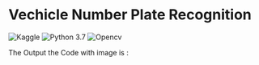 # Vechicle Number Plate Recognition

![Kaggle](https://img.shields.io/badge/Dataset-Kaggle-blue.svg) ![Python 3.7](https://img.shields.io/badge/Python-3.7-brightgreen.svg) ![Opencv](https://img.shields.io/badge/Library-open-cv.svg) 

The Output the Code with image is :

